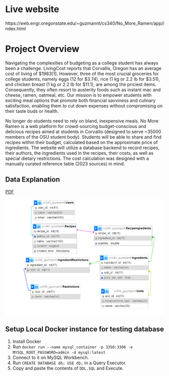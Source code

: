 <h1>Live website</h1>
https://web.engr.oregonstate.edu/~guzmannt/cs340/No_More_Ramen/app/index.html

<h1>Project Overview</h1>
<p>Navigating the complexities of budgeting as a college student has always been a challenge. LivingCost reports that Corvallis, Oregon has an average cost of living of $1983[1]. However, three of the most crucial groceries for college students, namely eggs (12 for $3.74), rice (1 kg or 2.2 lb for $3.51), and chicken breast (1 kg or 2.2 lb for $11.1), are among the priciest items. Consequently, they often resort to austerity foods such as instant mac and cheese, ramen, oatmeal, etc. Our mission is to empower students with exciting meal options that promote both financial savviness and culinary satisfaction, enabling them to cut down expenses without compromising on their taste buds or health.</p>
<p>No longer do students need to rely on bland, inexpensive meals. No More Ramen is a web platform for crowd-sourcing budget-conscious and delicious recipes aimed at students in Corvallis (designed to serve ~35000 members of the OSU student body). Students will be able to share and find recipes within their budget, calculated based on the approximate price of ingredients. The website will utilize a database backend to record recipes, their authors, the ingredients used in the recipes, their costs, as well as special dietary restrictions. The cost calculation was designed with a manually curated reference table (2023 sources) in mind.</p>

<h2>Data Explanation</h2>
<a href="https://github.com/TeresitaCGNader/No_More_Ramen/blob/main/Data_Explanation.pdf" title="PDF">PDF</a>

![Schema](schema.png)

## Setup Local Docker instance for testing database

1. Install Docker
2. Run `docker run --name mysql_container -p 3350:3306 -e MYSQL_ROOT_PASSWORD=admin -d mysql:latest`
3. Connect to it on MySQL Workbench.
4. Run `CREATE DATABASE db; USE db;` in a Query Executor.
5. Copy and paste the contents of `DDL.SQL` and Execute.
